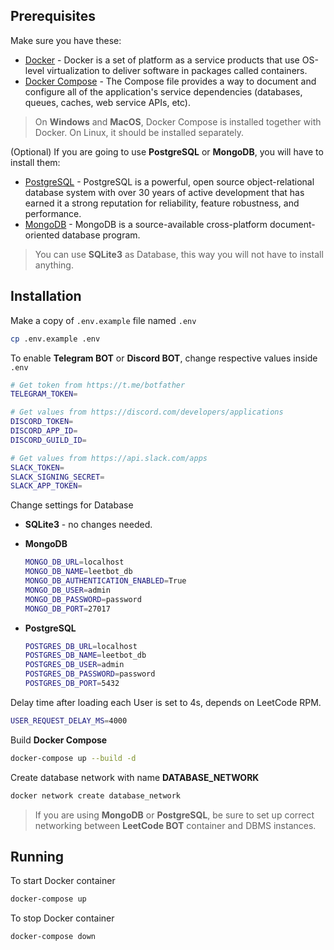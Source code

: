 ## Prerequisites

Make sure you have these:
- [Docker](https://www.docker.com/) - Docker is a set of platform as a service products that use OS-level virtualization to deliver software in packages called containers.
- [Docker Compose](https://www.docker.com/) - The Compose file provides a way to document and configure all of the application's service dependencies (databases, queues, caches, web service APIs, etc).

> On **Windows** and **MacOS**, Docker Compose is installed together with Docker. On Linux, it should be installed separately.


(Optional) If you are going to use **PostgreSQL** or **MongoDB**, you will have to install them:
- [PostgreSQL](https://www.postgresql.org/) - PostgreSQL is a powerful, open source object-relational database system with over 30 years of active development that has earned it a strong reputation for reliability, feature robustness, and performance.
- [MongoDB](https://www.mongodb.com/) - MongoDB is a source-available cross-platform document-oriented database program.

> You can use **SQLite3** as Database, this way you will not have to install anything.


## Installation

Make a copy of `.env.example` file named `.env`

```bash
cp .env.example .env
```

To enable **Telegram BOT** or **Discord BOT**, change respective values inside `.env`

```bash
# Get token from https://t.me/botfather
TELEGRAM_TOKEN=

# Get values from https://discord.com/developers/applications
DISCORD_TOKEN=
DISCORD_APP_ID=
DISCORD_GUILD_ID=

# Get values from https://api.slack.com/apps
SLACK_TOKEN=
SLACK_SIGNING_SECRET=
SLACK_APP_TOKEN=
```

Change settings for Database

- **SQLite3** - no changes needed.

- **MongoDB**
    ```bash
    MONGO_DB_URL=localhost
    MONGO_DB_NAME=leetbot_db
    MONGO_DB_AUTHENTICATION_ENABLED=True
    MONGO_DB_USER=admin
    MONGO_DB_PASSWORD=password
    MONGO_DB_PORT=27017
    ```

- **PostgreSQL**
    ```bash
    POSTGRES_DB_URL=localhost
    POSTGRES_DB_NAME=leetbot_db
    POSTGRES_DB_USER=admin
    POSTGRES_DB_PASSWORD=password
    POSTGRES_DB_PORT=5432
    ```

Delay time after loading each User is set to 4s, depends on LeetCode RPM.

```bash
USER_REQUEST_DELAY_MS=4000
```

Build **Docker Compose**

```bash
docker-compose up --build -d
```

Create database network with name **DATABASE_NETWORK**

```bash
docker network create database_network
```

> If you are using **MongoDB** or **PostgreSQL**, be sure to set up correct networking between **LeetCode BOT** container and DBMS instances.

## Running

To start Docker container

```bash
docker-compose up
```

To stop Docker container

```bash
docker-compose down
```
